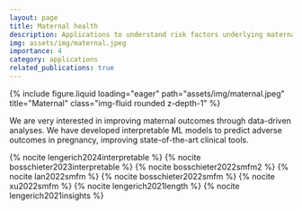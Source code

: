 ```yaml
---
layout: page
title: Maternal health
description: Applications to understand risk factors underlying maternal morbidity.
img: assets/img/maternal.jpeg
importance: 4
category: applications
related_publications: true
---
```


{% include figure.liquid loading="eager" path="assets/img/maternal.jpeg" title="Maternal" class="img-fluid rounded z-depth-1" %}

We are very interested in improving maternal outcomes through data-driven analyses. We have developed interpretable ML models to predict adverse outcomes in pregnancy, improving state-of-the-art clinical tools.

{% nocite lengerich2024interpretable %}
{% nocite bosschieter2023interpretable %}
{% nocite bosschieter2022smfm2 %}
{% nocite lan2022smfm %}
{% nocite bosschieter2022smfm %}
{% nocite xu2022smfm %}
{% nocite lengerich2021length %}
{% nocite lengerich2021insights %}
